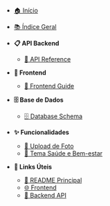 <!-- docs/_sidebar.md -->

* [🏠 Início](README.md)
* [📚 Índice Geral](INDEX.md)

* **📋 API Backend**
  * [📖 API Reference](api/README.md)

* **🎨 Frontend**
  * [🎨 Frontend Guide](frontend/README.md)

* **🗄️ Base de Dados**
  * [🗄️ Database Schema](database/README.md)

* **✨ Funcionalidades**
  * [📸 Upload de Foto](features/UPLOAD_FOTO_PERFIL.md)
  * [🏥 Tema Saúde e Bem-estar](features/TEMA_SAUDE_BEM_ESTAR.md)

* **🔗 Links Úteis**
  * [📄 README Principal](../README.md)
  * [🌐 Frontend](../frontend/index.html)
  * [🔧 Backend API](http://localhost:5000) 